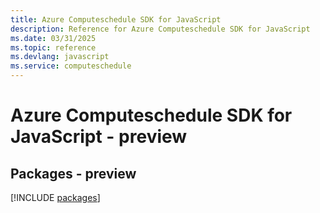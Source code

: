 ```yaml
---
title: Azure Computeschedule SDK for JavaScript
description: Reference for Azure Computeschedule SDK for JavaScript
ms.date: 03/31/2025
ms.topic: reference
ms.devlang: javascript
ms.service: computeschedule
---
```

# Azure Computeschedule SDK for JavaScript - preview
## Packages - preview
[!INCLUDE [packages](computeschedule-index.md)]